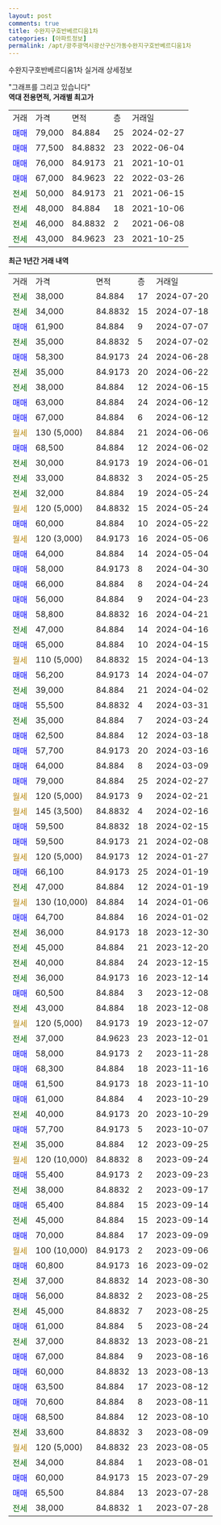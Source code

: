 ```yaml
---
layout: post
comments: true
title: 수완지구호반베르디움1차
categories: [아파트정보]
permalink: /apt/광주광역시광산구신가동수완지구호반베르디움1차
---
```


수완지구호반베르디움1차 실거래 상세정보

<script type="text/javascript">
  google.charts.load('current', {'packages':['line', 'corechart']});
  google.charts.setOnLoadCallback(drawChart);

  function drawChart() {
    var data = new google.visualization.DataTable();
    data.addColumn('date', '거래일');
    data.addColumn('number', "매매");
    data.addColumn('number', "전세");
    data.addColumn('number', "전매");

    data.addRows([[new Date(Date.parse("2024-07-20")), null, 38000, null], [new Date(Date.parse("2024-07-18")), null, 34000, null], [new Date(Date.parse("2024-07-07")), 61900, null, null], [new Date(Date.parse("2024-07-02")), null, 35000, null], [new Date(Date.parse("2024-06-28")), 58300, null, null], [new Date(Date.parse("2024-06-22")), null, 35000, null], [new Date(Date.parse("2024-06-15")), null, 38000, null], [new Date(Date.parse("2024-06-12")), 63000, null, null], [new Date(Date.parse("2024-06-12")), 67000, null, null], [new Date(Date.parse("2024-06-06")), null, null, null], [new Date(Date.parse("2024-06-02")), 68500, null, null], [new Date(Date.parse("2024-06-01")), null, 30000, null], [new Date(Date.parse("2024-05-25")), null, 33000, null], [new Date(Date.parse("2024-05-24")), null, 32000, null], [new Date(Date.parse("2024-05-24")), null, null, null], [new Date(Date.parse("2024-05-22")), 60000, null, null], [new Date(Date.parse("2024-05-06")), null, null, null], [new Date(Date.parse("2024-05-04")), 64000, null, null], [new Date(Date.parse("2024-04-30")), 58000, null, null], [new Date(Date.parse("2024-04-24")), 66000, null, null], [new Date(Date.parse("2024-04-23")), 56000, null, null], [new Date(Date.parse("2024-04-21")), 58800, null, null], [new Date(Date.parse("2024-04-16")), null, 47000, null], [new Date(Date.parse("2024-04-15")), 65000, null, null], [new Date(Date.parse("2024-04-13")), null, null, null], [new Date(Date.parse("2024-04-07")), 56200, null, null], [new Date(Date.parse("2024-04-02")), null, 39000, null], [new Date(Date.parse("2024-03-31")), 55500, null, null], [new Date(Date.parse("2024-03-24")), null, 35000, null], [new Date(Date.parse("2024-03-18")), 62500, null, null], [new Date(Date.parse("2024-03-16")), 57700, null, null], [new Date(Date.parse("2024-03-09")), 64000, null, null], [new Date(Date.parse("2024-02-27")), 79000, null, null], [new Date(Date.parse("2024-02-21")), null, null, null], [new Date(Date.parse("2024-02-16")), null, null, null], [new Date(Date.parse("2024-02-15")), 59500, null, null], [new Date(Date.parse("2024-02-08")), 59500, null, null], [new Date(Date.parse("2024-01-27")), null, null, null], [new Date(Date.parse("2024-01-19")), 66100, null, null], [new Date(Date.parse("2024-01-19")), null, 47000, null], [new Date(Date.parse("2024-01-06")), null, null, null], [new Date(Date.parse("2024-01-02")), 64700, null, null], [new Date(Date.parse("2023-12-30")), null, 36000, null], [new Date(Date.parse("2023-12-20")), null, 45000, null], [new Date(Date.parse("2023-12-15")), null, 40000, null], [new Date(Date.parse("2023-12-14")), null, 36000, null], [new Date(Date.parse("2023-12-08")), 60500, null, null], [new Date(Date.parse("2023-12-08")), null, 43000, null], [new Date(Date.parse("2023-12-07")), null, null, null], [new Date(Date.parse("2023-12-01")), null, 37000, null], [new Date(Date.parse("2023-11-28")), 58000, null, null], [new Date(Date.parse("2023-11-16")), 68300, null, null], [new Date(Date.parse("2023-11-10")), 61500, null, null], [new Date(Date.parse("2023-10-29")), 61000, null, null], [new Date(Date.parse("2023-10-29")), null, 40000, null], [new Date(Date.parse("2023-10-07")), 57700, null, null], [new Date(Date.parse("2023-09-25")), null, 35000, null], [new Date(Date.parse("2023-09-24")), null, null, null], [new Date(Date.parse("2023-09-23")), 55400, null, null], [new Date(Date.parse("2023-09-17")), null, 38000, null], [new Date(Date.parse("2023-09-14")), 65400, null, null], [new Date(Date.parse("2023-09-14")), null, 45000, null], [new Date(Date.parse("2023-09-09")), 70000, null, null], [new Date(Date.parse("2023-09-06")), null, null, null], [new Date(Date.parse("2023-09-02")), 60800, null, null], [new Date(Date.parse("2023-08-30")), null, 37000, null], [new Date(Date.parse("2023-08-25")), 56000, null, null], [new Date(Date.parse("2023-08-25")), null, 45000, null], [new Date(Date.parse("2023-08-24")), 61000, null, null], [new Date(Date.parse("2023-08-21")), null, 37000, null], [new Date(Date.parse("2023-08-16")), 67000, null, null], [new Date(Date.parse("2023-08-13")), 60000, null, null], [new Date(Date.parse("2023-08-12")), 63500, null, null], [new Date(Date.parse("2023-08-11")), 70600, null, null], [new Date(Date.parse("2023-08-10")), 68500, null, null], [new Date(Date.parse("2023-08-09")), null, 33600, null], [new Date(Date.parse("2023-08-05")), null, null, null], [new Date(Date.parse("2023-08-01")), null, 34000, null], [new Date(Date.parse("2023-07-29")), 60000, null, null], [new Date(Date.parse("2023-07-28")), 65500, null, null], [new Date(Date.parse("2023-07-28")), null, 38000, null]]);

    var options = {
      hAxis: {
        format: 'yyyy/MM/dd'
      },    
      lineWidth: 0,
      pointsVisible: true,    
      title: '최근 1년간 유형별 실거래가 분포',
      legend: { position: 'bottom' }
    };

    var formatter = new google.visualization.NumberFormat({pattern:'###,###'} );
    formatter.format(data, 1);
    formatter.format(data, 2);
    
    setTimeout(function() {
        var chart = new google.visualization.LineChart(document.getElementById('columnchart_material'));
        chart.draw(data, (options));
        document.getElementById('loading').style.display = 'none';
    }, 200);
  }
</script>


<div id="loading" style="z-index:20; display: block; margin-left: 0px">"그래프를 그리고 있습니다"</div>
<div id="columnchart_material" style="width: 95%; margin-left: 0px; display: block"></div>
<!-- contents start -->
<b>역대 전용면적, 거래별 최고가</b>
<table class="sortable">
    <tr>
      <td>거래</td>
      <td>가격</td>
      <td>면적</td>
      <td>층</td>
      <td>거래일</td>
    </tr>
        <tr>
          <td><a style="color: blue">매매</a></td>
          <td>79,000</td>
          <td>84.884</td>
          <td>25</td>
          <td>2024-02-27</td>
        </tr>            <tr>
          <td><a style="color: blue">매매</a></td>
          <td>77,500</td>
          <td>84.8832</td>
          <td>23</td>
          <td>2022-06-04</td>
        </tr>            <tr>
          <td><a style="color: blue">매매</a></td>
          <td>76,000</td>
          <td>84.9173</td>
          <td>21</td>
          <td>2021-10-01</td>
        </tr>            <tr>
          <td><a style="color: blue">매매</a></td>
          <td>67,000</td>
          <td>84.9623</td>
          <td>22</td>
          <td>2022-03-26</td>
        </tr>        
        <tr>
              <td><a style="color: darkgreen">전세</a></td>
              <td>50,000</td>
              <td>84.9173</td>
              <td>21</td>
              <td>2021-06-15</td>
            </tr>            <tr>
              <td><a style="color: darkgreen">전세</a></td>
              <td>48,000</td>
              <td>84.884</td>
              <td>18</td>
              <td>2021-10-06</td>
            </tr>            <tr>
              <td><a style="color: darkgreen">전세</a></td>
              <td>46,000</td>
              <td>84.8832</td>
              <td>2</td>
              <td>2021-06-08</td>
            </tr>            <tr>
              <td><a style="color: darkgreen">전세</a></td>
              <td>43,000</td>
              <td>84.9623</td>
              <td>23</td>
              <td>2021-10-25</td>
            </tr>        
    
</table>

<b>최근 1년간 거래 내역</b>

<table class="sortable">
    <tr>
      <td>거래</td>
      <td>가격</td>
      <td>면적</td>
      <td>층</td>
      <td>거래일</td>
    </tr>
    <tr>
      <td><a style="color: darkgreen">전세</a></td>
      <td>38,000</td>
      <td>84.884</td>
      <td>17</td>
      <td>2024-07-20</td>
    </tr>          <tr>
      <td><a style="color: darkgreen">전세</a></td>
      <td>34,000</td>
      <td>84.8832</td>
      <td>15</td>
      <td>2024-07-18</td>
    </tr>          <tr>
      <td><a style="color: blue">매매</a></td>
      <td>61,900</td>
      <td>84.884</td>
      <td>9</td>
      <td>2024-07-07</td>
    </tr>          <tr>
      <td><a style="color: darkgreen">전세</a></td>
      <td>35,000</td>
      <td>84.8832</td>
      <td>5</td>
      <td>2024-07-02</td>
    </tr>          <tr>
      <td><a style="color: blue">매매</a></td>
      <td>58,300</td>
      <td>84.9173</td>
      <td>24</td>
      <td>2024-06-28</td>
    </tr>          <tr>
      <td><a style="color: darkgreen">전세</a></td>
      <td>35,000</td>
      <td>84.9173</td>
      <td>20</td>
      <td>2024-06-22</td>
    </tr>          <tr>
      <td><a style="color: darkgreen">전세</a></td>
      <td>38,000</td>
      <td>84.884</td>
      <td>12</td>
      <td>2024-06-15</td>
    </tr>          <tr>
      <td><a style="color: blue">매매</a></td>
      <td>63,000</td>
      <td>84.884</td>
      <td>24</td>
      <td>2024-06-12</td>
    </tr>          <tr>
      <td><a style="color: blue">매매</a></td>
      <td>67,000</td>
      <td>84.884</td>
      <td>6</td>
      <td>2024-06-12</td>
    </tr>          <tr>
      <td><a style="color: darkgoldenrod">월세</a></td>
      <td>130 (5,000)</td>
      <td>84.884</td>
      <td>21</td>
      <td>2024-06-06</td>
    </tr>          <tr>
      <td><a style="color: blue">매매</a></td>
      <td>68,500</td>
      <td>84.884</td>
      <td>12</td>
      <td>2024-06-02</td>
    </tr>          <tr>
      <td><a style="color: darkgreen">전세</a></td>
      <td>30,000</td>
      <td>84.9173</td>
      <td>19</td>
      <td>2024-06-01</td>
    </tr>          <tr>
      <td><a style="color: darkgreen">전세</a></td>
      <td>33,000</td>
      <td>84.8832</td>
      <td>3</td>
      <td>2024-05-25</td>
    </tr>          <tr>
      <td><a style="color: darkgreen">전세</a></td>
      <td>32,000</td>
      <td>84.884</td>
      <td>19</td>
      <td>2024-05-24</td>
    </tr>          <tr>
      <td><a style="color: darkgoldenrod">월세</a></td>
      <td>120 (5,000)</td>
      <td>84.8832</td>
      <td>15</td>
      <td>2024-05-24</td>
    </tr>          <tr>
      <td><a style="color: blue">매매</a></td>
      <td>60,000</td>
      <td>84.884</td>
      <td>10</td>
      <td>2024-05-22</td>
    </tr>          <tr>
      <td><a style="color: darkgoldenrod">월세</a></td>
      <td>120 (3,000)</td>
      <td>84.9173</td>
      <td>16</td>
      <td>2024-05-06</td>
    </tr>          <tr>
      <td><a style="color: blue">매매</a></td>
      <td>64,000</td>
      <td>84.884</td>
      <td>14</td>
      <td>2024-05-04</td>
    </tr>          <tr>
      <td><a style="color: blue">매매</a></td>
      <td>58,000</td>
      <td>84.9173</td>
      <td>8</td>
      <td>2024-04-30</td>
    </tr>          <tr>
      <td><a style="color: blue">매매</a></td>
      <td>66,000</td>
      <td>84.884</td>
      <td>8</td>
      <td>2024-04-24</td>
    </tr>          <tr>
      <td><a style="color: blue">매매</a></td>
      <td>56,000</td>
      <td>84.884</td>
      <td>9</td>
      <td>2024-04-23</td>
    </tr>          <tr>
      <td><a style="color: blue">매매</a></td>
      <td>58,800</td>
      <td>84.8832</td>
      <td>16</td>
      <td>2024-04-21</td>
    </tr>          <tr>
      <td><a style="color: darkgreen">전세</a></td>
      <td>47,000</td>
      <td>84.884</td>
      <td>14</td>
      <td>2024-04-16</td>
    </tr>          <tr>
      <td><a style="color: blue">매매</a></td>
      <td>65,000</td>
      <td>84.884</td>
      <td>10</td>
      <td>2024-04-15</td>
    </tr>          <tr>
      <td><a style="color: darkgoldenrod">월세</a></td>
      <td>110 (5,000)</td>
      <td>84.8832</td>
      <td>15</td>
      <td>2024-04-13</td>
    </tr>          <tr>
      <td><a style="color: blue">매매</a></td>
      <td>56,200</td>
      <td>84.9173</td>
      <td>14</td>
      <td>2024-04-07</td>
    </tr>          <tr>
      <td><a style="color: darkgreen">전세</a></td>
      <td>39,000</td>
      <td>84.884</td>
      <td>21</td>
      <td>2024-04-02</td>
    </tr>          <tr>
      <td><a style="color: blue">매매</a></td>
      <td>55,500</td>
      <td>84.8832</td>
      <td>4</td>
      <td>2024-03-31</td>
    </tr>          <tr>
      <td><a style="color: darkgreen">전세</a></td>
      <td>35,000</td>
      <td>84.884</td>
      <td>7</td>
      <td>2024-03-24</td>
    </tr>          <tr>
      <td><a style="color: blue">매매</a></td>
      <td>62,500</td>
      <td>84.884</td>
      <td>12</td>
      <td>2024-03-18</td>
    </tr>          <tr>
      <td><a style="color: blue">매매</a></td>
      <td>57,700</td>
      <td>84.9173</td>
      <td>20</td>
      <td>2024-03-16</td>
    </tr>          <tr>
      <td><a style="color: blue">매매</a></td>
      <td>64,000</td>
      <td>84.884</td>
      <td>8</td>
      <td>2024-03-09</td>
    </tr>          <tr>
      <td><a style="color: blue">매매</a></td>
      <td>79,000</td>
      <td>84.884</td>
      <td>25</td>
      <td>2024-02-27</td>
    </tr>          <tr>
      <td><a style="color: darkgoldenrod">월세</a></td>
      <td>120 (5,000)</td>
      <td>84.9173</td>
      <td>9</td>
      <td>2024-02-21</td>
    </tr>          <tr>
      <td><a style="color: darkgoldenrod">월세</a></td>
      <td>145 (3,500)</td>
      <td>84.8832</td>
      <td>4</td>
      <td>2024-02-16</td>
    </tr>          <tr>
      <td><a style="color: blue">매매</a></td>
      <td>59,500</td>
      <td>84.8832</td>
      <td>18</td>
      <td>2024-02-15</td>
    </tr>          <tr>
      <td><a style="color: blue">매매</a></td>
      <td>59,500</td>
      <td>84.9173</td>
      <td>21</td>
      <td>2024-02-08</td>
    </tr>          <tr>
      <td><a style="color: darkgoldenrod">월세</a></td>
      <td>120 (5,000)</td>
      <td>84.9173</td>
      <td>12</td>
      <td>2024-01-27</td>
    </tr>          <tr>
      <td><a style="color: blue">매매</a></td>
      <td>66,100</td>
      <td>84.9173</td>
      <td>25</td>
      <td>2024-01-19</td>
    </tr>          <tr>
      <td><a style="color: darkgreen">전세</a></td>
      <td>47,000</td>
      <td>84.884</td>
      <td>12</td>
      <td>2024-01-19</td>
    </tr>          <tr>
      <td><a style="color: darkgoldenrod">월세</a></td>
      <td>130 (10,000)</td>
      <td>84.884</td>
      <td>14</td>
      <td>2024-01-06</td>
    </tr>          <tr>
      <td><a style="color: blue">매매</a></td>
      <td>64,700</td>
      <td>84.884</td>
      <td>16</td>
      <td>2024-01-02</td>
    </tr>          <tr>
      <td><a style="color: darkgreen">전세</a></td>
      <td>36,000</td>
      <td>84.9173</td>
      <td>18</td>
      <td>2023-12-30</td>
    </tr>          <tr>
      <td><a style="color: darkgreen">전세</a></td>
      <td>45,000</td>
      <td>84.884</td>
      <td>21</td>
      <td>2023-12-20</td>
    </tr>          <tr>
      <td><a style="color: darkgreen">전세</a></td>
      <td>40,000</td>
      <td>84.884</td>
      <td>24</td>
      <td>2023-12-15</td>
    </tr>          <tr>
      <td><a style="color: darkgreen">전세</a></td>
      <td>36,000</td>
      <td>84.9173</td>
      <td>16</td>
      <td>2023-12-14</td>
    </tr>          <tr>
      <td><a style="color: blue">매매</a></td>
      <td>60,500</td>
      <td>84.884</td>
      <td>3</td>
      <td>2023-12-08</td>
    </tr>          <tr>
      <td><a style="color: darkgreen">전세</a></td>
      <td>43,000</td>
      <td>84.884</td>
      <td>18</td>
      <td>2023-12-08</td>
    </tr>          <tr>
      <td><a style="color: darkgoldenrod">월세</a></td>
      <td>120 (5,000)</td>
      <td>84.9173</td>
      <td>19</td>
      <td>2023-12-07</td>
    </tr>          <tr>
      <td><a style="color: darkgreen">전세</a></td>
      <td>37,000</td>
      <td>84.9623</td>
      <td>23</td>
      <td>2023-12-01</td>
    </tr>          <tr>
      <td><a style="color: blue">매매</a></td>
      <td>58,000</td>
      <td>84.9173</td>
      <td>2</td>
      <td>2023-11-28</td>
    </tr>          <tr>
      <td><a style="color: blue">매매</a></td>
      <td>68,300</td>
      <td>84.884</td>
      <td>18</td>
      <td>2023-11-16</td>
    </tr>          <tr>
      <td><a style="color: blue">매매</a></td>
      <td>61,500</td>
      <td>84.9173</td>
      <td>18</td>
      <td>2023-11-10</td>
    </tr>          <tr>
      <td><a style="color: blue">매매</a></td>
      <td>61,000</td>
      <td>84.884</td>
      <td>4</td>
      <td>2023-10-29</td>
    </tr>          <tr>
      <td><a style="color: darkgreen">전세</a></td>
      <td>40,000</td>
      <td>84.9173</td>
      <td>20</td>
      <td>2023-10-29</td>
    </tr>          <tr>
      <td><a style="color: blue">매매</a></td>
      <td>57,700</td>
      <td>84.9173</td>
      <td>5</td>
      <td>2023-10-07</td>
    </tr>          <tr>
      <td><a style="color: darkgreen">전세</a></td>
      <td>35,000</td>
      <td>84.884</td>
      <td>12</td>
      <td>2023-09-25</td>
    </tr>          <tr>
      <td><a style="color: darkgoldenrod">월세</a></td>
      <td>120 (10,000)</td>
      <td>84.8832</td>
      <td>8</td>
      <td>2023-09-24</td>
    </tr>          <tr>
      <td><a style="color: blue">매매</a></td>
      <td>55,400</td>
      <td>84.9173</td>
      <td>2</td>
      <td>2023-09-23</td>
    </tr>          <tr>
      <td><a style="color: darkgreen">전세</a></td>
      <td>38,000</td>
      <td>84.8832</td>
      <td>2</td>
      <td>2023-09-17</td>
    </tr>          <tr>
      <td><a style="color: blue">매매</a></td>
      <td>65,400</td>
      <td>84.884</td>
      <td>15</td>
      <td>2023-09-14</td>
    </tr>          <tr>
      <td><a style="color: darkgreen">전세</a></td>
      <td>45,000</td>
      <td>84.884</td>
      <td>15</td>
      <td>2023-09-14</td>
    </tr>          <tr>
      <td><a style="color: blue">매매</a></td>
      <td>70,000</td>
      <td>84.884</td>
      <td>17</td>
      <td>2023-09-09</td>
    </tr>          <tr>
      <td><a style="color: darkgoldenrod">월세</a></td>
      <td>100 (10,000)</td>
      <td>84.9173</td>
      <td>2</td>
      <td>2023-09-06</td>
    </tr>          <tr>
      <td><a style="color: blue">매매</a></td>
      <td>60,800</td>
      <td>84.9173</td>
      <td>16</td>
      <td>2023-09-02</td>
    </tr>          <tr>
      <td><a style="color: darkgreen">전세</a></td>
      <td>37,000</td>
      <td>84.8832</td>
      <td>14</td>
      <td>2023-08-30</td>
    </tr>          <tr>
      <td><a style="color: blue">매매</a></td>
      <td>56,000</td>
      <td>84.8832</td>
      <td>2</td>
      <td>2023-08-25</td>
    </tr>          <tr>
      <td><a style="color: darkgreen">전세</a></td>
      <td>45,000</td>
      <td>84.8832</td>
      <td>7</td>
      <td>2023-08-25</td>
    </tr>          <tr>
      <td><a style="color: blue">매매</a></td>
      <td>61,000</td>
      <td>84.884</td>
      <td>5</td>
      <td>2023-08-24</td>
    </tr>          <tr>
      <td><a style="color: darkgreen">전세</a></td>
      <td>37,000</td>
      <td>84.8832</td>
      <td>13</td>
      <td>2023-08-21</td>
    </tr>          <tr>
      <td><a style="color: blue">매매</a></td>
      <td>67,000</td>
      <td>84.884</td>
      <td>9</td>
      <td>2023-08-16</td>
    </tr>          <tr>
      <td><a style="color: blue">매매</a></td>
      <td>60,000</td>
      <td>84.8832</td>
      <td>13</td>
      <td>2023-08-13</td>
    </tr>          <tr>
      <td><a style="color: blue">매매</a></td>
      <td>63,500</td>
      <td>84.884</td>
      <td>17</td>
      <td>2023-08-12</td>
    </tr>          <tr>
      <td><a style="color: blue">매매</a></td>
      <td>70,600</td>
      <td>84.884</td>
      <td>8</td>
      <td>2023-08-11</td>
    </tr>          <tr>
      <td><a style="color: blue">매매</a></td>
      <td>68,500</td>
      <td>84.884</td>
      <td>12</td>
      <td>2023-08-10</td>
    </tr>          <tr>
      <td><a style="color: darkgreen">전세</a></td>
      <td>33,600</td>
      <td>84.8832</td>
      <td>3</td>
      <td>2023-08-09</td>
    </tr>          <tr>
      <td><a style="color: darkgoldenrod">월세</a></td>
      <td>120 (5,000)</td>
      <td>84.8832</td>
      <td>23</td>
      <td>2023-08-05</td>
    </tr>          <tr>
      <td><a style="color: darkgreen">전세</a></td>
      <td>34,000</td>
      <td>84.884</td>
      <td>1</td>
      <td>2023-08-01</td>
    </tr>          <tr>
      <td><a style="color: blue">매매</a></td>
      <td>60,000</td>
      <td>84.9173</td>
      <td>15</td>
      <td>2023-07-29</td>
    </tr>          <tr>
      <td><a style="color: blue">매매</a></td>
      <td>65,500</td>
      <td>84.884</td>
      <td>13</td>
      <td>2023-07-28</td>
    </tr>          <tr>
      <td><a style="color: darkgreen">전세</a></td>
      <td>38,000</td>
      <td>84.8832</td>
      <td>1</td>
      <td>2023-07-28</td>
    </tr>      </table>
<!-- contents end -->    

